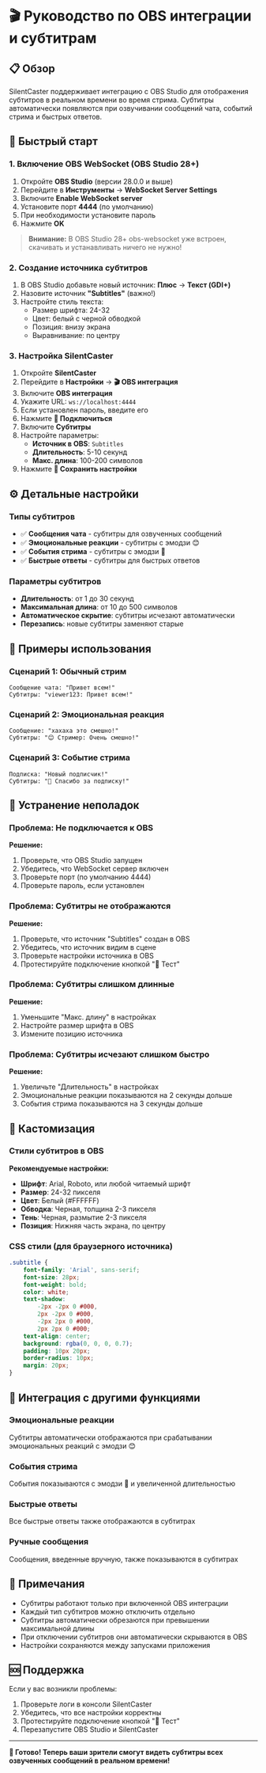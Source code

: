# 🎬 Руководство по OBS интеграции и субтитрам

## 📋 Обзор

SilentCaster поддерживает интеграцию с OBS Studio для отображения субтитров в реальном времени во время стрима. Субтитры автоматически появляются при озвучивании сообщений чата, событий стрима и быстрых ответов.

## 🚀 Быстрый старт

### 1. Включение OBS WebSocket (OBS Studio 28+)

1. Откройте **OBS Studio** (версии 28.0.0 и выше)
2. Перейдите в **Инструменты** → **WebSocket Server Settings**
3. Включите **Enable WebSocket server**
4. Установите порт **4444** (по умолчанию)
5. При необходимости установите пароль
6. Нажмите **OK**

> **Внимание:** В OBS Studio 28+ obs-websocket уже встроен, скачивать и устанавливать ничего не нужно!

### 2. Создание источника субтитров

1. В OBS Studio добавьте новый источник: **Плюс** → **Текст (GDI+)**
2. Назовите источник **"Subtitles"** (важно!)
3. Настройте стиль текста:
   - Размер шрифта: 24-32
   - Цвет: белый с черной обводкой
   - Позиция: внизу экрана
   - Выравнивание: по центру

### 3. Настройка SilentCaster

1. Откройте **SilentCaster**
2. Перейдите в **Настройки** → **🎬 OBS интеграция**
3. Включите **OBS интеграция**
4. Укажите URL: `ws://localhost:4444`
5. Если установлен пароль, введите его
6. Нажмите **🔗 Подключиться**
7. Включите **Субтитры**
8. Настройте параметры:
   - **Источник в OBS**: `Subtitles`
   - **Длительность**: 5-10 секунд
   - **Макс. длина**: 100-200 символов
9. Нажмите **💾 Сохранить настройки**

## ⚙️ Детальные настройки

### Типы субтитров

- ✅ **Сообщения чата** - субтитры для озвученных сообщений
- ✅ **Эмоциональные реакции** - субтитры с эмодзи 😊
- ✅ **События стрима** - субтитры с эмодзи 🎉
- ✅ **Быстрые ответы** - субтитры для быстрых ответов

### Параметры субтитров

- **Длительность**: от 1 до 30 секунд
- **Максимальная длина**: от 10 до 500 символов
- **Автоматическое скрытие**: субтитры исчезают автоматически
- **Перезапись**: новые субтитры заменяют старые

## 🎯 Примеры использования

### Сценарий 1: Обычный стрим
```
Сообщение чата: "Привет всем!"
Субтитры: "viewer123: Привет всем!"
```

### Сценарий 2: Эмоциональная реакция
```
Сообщение: "хахаха это смешно!"
Субтитры: "😊 Стример: Очень смешно!"
```

### Сценарий 3: Событие стрима
```
Подписка: "Новый подписчик!"
Субтитры: "🎉 Спасибо за подписку!"
```

## 🔧 Устранение неполадок

### Проблема: Не подключается к OBS
**Решение:**
1. Проверьте, что OBS Studio запущен
2. Убедитесь, что WebSocket сервер включен
3. Проверьте порт (по умолчанию 4444)
4. Проверьте пароль, если установлен

### Проблема: Субтитры не отображаются
**Решение:**
1. Проверьте, что источник "Subtitles" создан в OBS
2. Убедитесь, что источник видим в сцене
3. Проверьте настройки источника в OBS
4. Протестируйте подключение кнопкой "🧪 Тест"

### Проблема: Субтитры слишком длинные
**Решение:**
1. Уменьшите "Макс. длину" в настройках
2. Настройте размер шрифта в OBS
3. Измените позицию источника

### Проблема: Субтитры исчезают слишком быстро
**Решение:**
1. Увеличьте "Длительность" в настройках
2. Эмоциональные реакции показываются на 2 секунды дольше
3. События стрима показываются на 3 секунды дольше

## 🎨 Кастомизация

### Стили субтитров в OBS

**Рекомендуемые настройки:**
- **Шрифт**: Arial, Roboto, или любой читаемый шрифт
- **Размер**: 24-32 пикселя
- **Цвет**: Белый (#FFFFFF)
- **Обводка**: Черная, толщина 2-3 пикселя
- **Тень**: Черная, размытие 2-3 пикселя
- **Позиция**: Нижняя часть экрана, по центру

### CSS стили (для браузерного источника)

```css
.subtitle {
    font-family: 'Arial', sans-serif;
    font-size: 28px;
    font-weight: bold;
    color: white;
    text-shadow: 
        -2px -2px 0 #000,
        2px -2px 0 #000,
        -2px 2px 0 #000,
        2px 2px 0 #000;
    text-align: center;
    background: rgba(0, 0, 0, 0.7);
    padding: 10px 20px;
    border-radius: 10px;
    margin: 20px;
}
```

## 🔄 Интеграция с другими функциями

### Эмоциональные реакции
Субтитры автоматически отображаются при срабатывании эмоциональных реакций с эмодзи 😊

### События стрима
События показываются с эмодзи 🎉 и увеличенной длительностью

### Быстрые ответы
Все быстрые ответы также отображаются в субтитрах

### Ручные сообщения
Сообщения, введенные вручную, также показываются в субтитрах

## 📝 Примечания

- Субтитры работают только при включенной OBS интеграции
- Каждый тип субтитров можно отключить отдельно
- Субтитры автоматически обрезаются при превышении максимальной длины
- При отключении субтитров они автоматически скрываются в OBS
- Настройки сохраняются между запусками приложения

## 🆘 Поддержка

Если у вас возникли проблемы:

1. Проверьте логи в консоли SilentCaster
2. Убедитесь, что все настройки корректны
3. Протестируйте подключение кнопкой "🧪 Тест"
4. Перезапустите OBS Studio и SilentCaster

---

**🎉 Готово! Теперь ваши зрители смогут видеть субтитры всех озвученных сообщений в реальном времени!** 